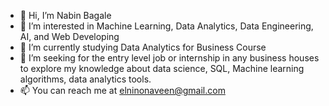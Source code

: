 - 👋 Hi, I’m Nabin Bagale
- 👀 I’m interested in Machine Learning, Data Analytics, Data Engineering, AI, and Web Developing
- 🌱 I’m currently studying Data Analytics for Business Course
- 💞️ I’m seeking for the entry level job or internship in any business houses to explore my knowledge about data science, SQL, Machine learning algorithms, data analytics tools.
- 📫 You can reach me at elninonaveen@gmail.com

<!---
nabinelnino/nabinelnino is a ✨ special ✨ repository because its `README.md` (this file) appears on your GitHub profile.
You can click the Preview link to take a look at your changes.
--->
